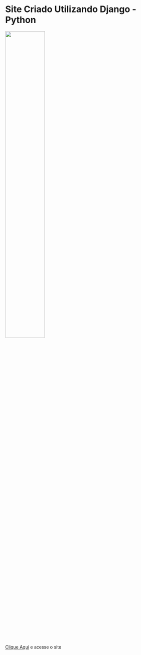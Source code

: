 <!DOCTYPE html>
<html lang="pt-br">
<head>
    <meta charset="UTF-8">
    <meta http-equiv="X-UA-Compatible" content="IE=edge">
    <meta name="viewport" content="width=device-width, initial-scale=1.0">

</head>
<body>
    <h1>Site Criado Utilizando Django - Python</h1>
    <img style="height: 50%; width: 50%; display: block;" src="https://www.nett3c.com.br/media/ImagemProjetos/2023/03/04/Captura_de_tela_de_2023-03-04_22-55-11.png" alt="">
    <a target="_blank" href="https://www.nett3c.com.br">Clique Aqui</a> e acesse o site
</body>
</html>